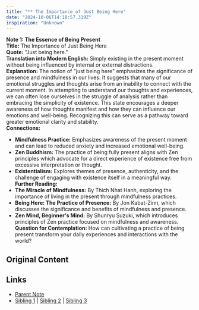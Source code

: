 ```yaml
---
title: "** The Importance of Just Being Here"
date: "2024-10-06T14:18:57.319Z"
inspiration: "Unknown"
---
```



**Note 1: The Essence of Being Present**  
**Title:** The Importance of Just Being Here  
**Quote:** "Just being here."  
**Translation into Modern English:** Simply existing in the present moment without being influenced by internal or external distractions.  
**Explanation:** The notion of "just being here" emphasizes the significance of presence and mindfulness in our lives. It suggests that many of our emotional struggles and thoughts arise from an inability to connect with the current moment. In attempting to understand our thoughts and experiences, we can often lose ourselves in the struggle of analysis rather than embracing the simplicity of existence. This state encourages a deeper awareness of how thoughts manifest and how they can influence our emotions and well-being. Recognizing this can serve as a pathway toward greater emotional clarity and stability.  
**Connections:**  
- **Mindfulness Practice:** Emphasizes awareness of the present moment and can lead to reduced anxiety and increased emotional well-being.  
- **Zen Buddhism:** The practice of being fully present aligns with Zen principles which advocate for a direct experience of existence free from excessive interpretation or thought.  
- **Existentialism:** Explores themes of presence, authenticity, and the challenge of engaging with existence itself in a meaningful way.  
**Further Reading:**  
- **The Miracle of Mindfulness:** By Thich Nhat Hanh, exploring the importance of living in the present through mindfulness practices.  
- **Being Here: The Practice of Presence:** By Jon Kabat-Zinn, which discusses the significance and benefits of mindfulness and presence.  
- **Zen Mind, Beginner's Mind:** By Shunryu Suzuki, which introduces principles of Zen practice focused on mindfulness and awareness.  
**Question for Contemplation:** How can cultivating a practice of being present transform your daily experiences and interactions with the world?  



## Original Content



## Links

- [Parent Note](/parent-note.md)
- [Sibling 1](/zettel1.md) | [Sibling 2](/zettel2.md) | [Sibling 3](/zettel3.md)
